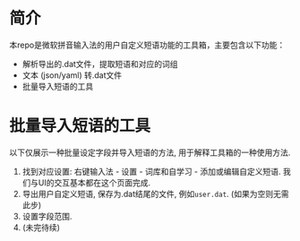 # 简介

本repo是微软拼音输入法的用户自定义短语功能的工具箱，主要包含以下功能：
- 解析导出的.dat文件，提取短语和对应的词组
- 文本 (json/yaml) 转.dat文件
- 批量导入短语的工具

# 批量导入短语的工具

以下仅展示一种批量设定字段并导入短语的方法, 用于解释工具箱的一种使用方法.

1. 找到对应设置: 右键输入法 - 设置 - 词库和自学习 - 添加或编辑自定义短语. 我们与UI的交互基本都在这个页面完成.
2. 导出用户自定义短语, 保存为.dat结尾的文件, 例如`user.dat`. (如果为空则无需此步)
3. 设置字段范围. 
4. (未完待续)